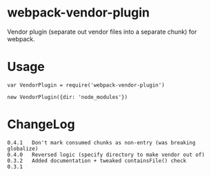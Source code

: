 # webpack-vendor-plugin
Vendor plugin (separate out vendor files into a separate chunk) for webpack.

# Usage

    var VendorPlugin = require('webpack-vendor-plugin')

    new VendorPlugin({dir: 'node_modules'})


# ChangeLog

    0.4.1   Don't mark consumed chunks as non-entry (was breaking globalize)
    0.4.0   Reversed logic (specify directory to make vendor out of)
    0.3.2   Added documentation + tweaked containsFile() check
    0.3.1
